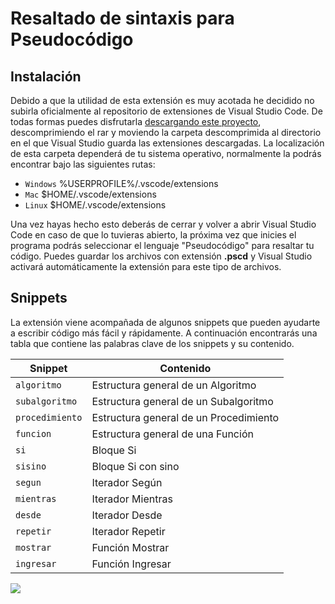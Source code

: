 # Resaltado de sintaxis para Pseudocódigo
## Instalación
Debido a que la utilidad de esta extensión es muy acotada he decidido no subirla oficialmente al repositorio de extensiones de Visual Studio Code. De todas formas puedes disfrutarla [descargando este proyecto](https://github.com/TextC0de/vscode-pseudocodigo-extension/archive/refs/heads/master.zip), descomprimiendo el rar  y moviendo la carpeta descomprimida al directorio en el que Visual Studio guarda las extensiones descargadas.
La localización de esta carpeta dependerá de tu sistema operativo, normalmente la podrás encontrar bajo las siguientes rutas:

- `Windows` %USERPROFILE%/.vscode/extensions
- `Mac` $HOME/.vscode/extensions
- `Linux` $HOME/.vscode/extensions

Una vez hayas hecho esto deberás de cerrar y volver a abrir Visual Studio Code en caso de que lo tuvieras abierto, la próxima vez que inicies el programa podrás seleccionar el lenguaje "Pseudocódigo" para resaltar tu código.
Puedes guardar los archivos con extensión **.pscd** y Visual Studio activará automáticamente la extensión para este tipo de archivos.

## Snippets
La extensión viene acompañada de algunos snippets que pueden ayudarte a escribir código más fácil y rápidamente. A continuación encontrarás una tabla que contiene las palabras clave de los snippets y su contenido.
<table>
    <thead>
      <tr>
        <th>Snippet</th>
        <th>Contenido</th>
      </tr>
    </thead>
    <tbody>
        <tr>
            <td><code>algoritmo</code></td>
            <td>Estructura general de un Algoritmo</td>
        </tr>
        <tr>
            <td><code>subalgoritmo</code></td>
            <td>Estructura general de un Subalgoritmo</td>
        </tr>
        <tr>
            <td><code>procedimiento</code></td>
            <td>Estructura general de un Procedimiento</td>
        </tr>
        <tr>
            <td><code>funcion</code></td>
            <td>Estructura general de una Función</td>
        </tr>
        <tr>
            <td><code>si</code></td>
            <td>Bloque Si</td>
        </tr>
        <tr>
            <td><code>sisino</code></td>
            <td>Bloque Si con sino</td>
        </tr>
        <tr>
            <td><code>segun</code></td>
            <td>Iterador Según</td>
        </tr>
        <tr>
            <td><code>mientras</code></td>
            <td>Iterador Mientras</td>
        </tr>
        <tr>
            <td><code>desde</code></td>
            <td>Iterador Desde</td>
        </tr>
        <tr>
            <td><code>repetir</code></td>
            <td>Iterador Repetir</td>
        </tr>
        <tr>
            <td><code>mostrar</code></td>
            <td>Función Mostrar</td>
        </tr>
        <tr>
            <td><code>ingresar</code></td>
            <td>Función Ingresar</td>
        </tr>
    </tbody>
  </table>

![](snippets.gif)
